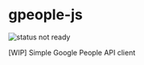 # gpeople-js

![status not ready](https://img.shields.io/badge/status-not%20ready-red.svg)

[WIP] Simple Google People API client